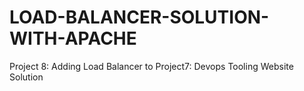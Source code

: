 # LOAD-BALANCER-SOLUTION-WITH-APACHE
Project 8: Adding Load Balancer to Project7: Devops Tooling Website Solution
